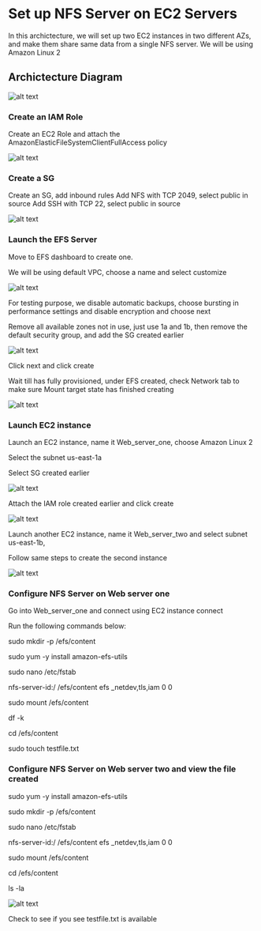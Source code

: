 # Set up NFS Server on EC2 Servers

In this archictecture, we will set up two EC2 instances in two different AZs, and make them share same data from a single NFS server. We will be using Amazon Linux 2


## Archictecture Diagram
![alt text](https://adetunjiaramide.s3.amazonaws.com/images/aws/EC2_NFS.png)

### Create an IAM Role
Create an EC2 Role and attach the AmazonElasticFileSystemClientFullAccess policy

![alt text](https://adetunjiaramide.s3.amazonaws.com/images/aws/iam_role.png)


### Create a SG
Create an SG, add inbound rules
Add NFS with TCP 2049, select public in source
Add SSH with TCP 22, select public in source

![alt text](https://adetunjiaramide.s3.amazonaws.com/images/aws/sg.png)


### Launch the EFS Server

Move to EFS dashboard to create one.

We will be using default VPC, choose a name and select customize

![alt text](https://adetunjiaramide.s3.amazonaws.com/images/aws/nfs_two.png)

For testing purpose, we disable automatic backups, choose bursting in performance settings and disable encryption and choose next

Remove all available zones not in use, just use 1a and 1b, then remove the default security group, and add the SG created earlier

![alt text](https://adetunjiaramide.s3.amazonaws.com/images/aws/nfs_three.png)

Click next and click create

Wait till has fully provisioned, under EFS created, check Network tab to make sure Mount target state has finished creating

![alt text](https://adetunjiaramide.s3.amazonaws.com/images/aws/nfs_four.png)



### Launch EC2 instance

Launch an EC2 instance, name it Web_server_one, choose Amazon Linux 2

Select the subnet us-east-1a

Select SG created earlier

![alt text](https://adetunjiaramide.s3.amazonaws.com/images/aws/instance_one.png)

Attach the IAM role created earlier and click create

![alt text](https://adetunjiaramide.s3.amazonaws.com/images/aws/instance_three.png)

Launch another EC2 instance, name it Web_server_two and select subnet us-east-1b,

Follow same steps to create the second instance

![alt text](https://adetunjiaramide.s3.amazonaws.com/images/aws/instances.png)


### Configure NFS Server on Web server one

Go into Web_server_one and connect using EC2 instance connect

Run the following commands below: 

sudo mkdir -p /efs/content

sudo yum -y install amazon-efs-utils 

sudo nano /etc/fstab 

nfs-server-id:/ /efs/content efs _netdev,tls,iam 0 0  

sudo mount /efs/content

df -k

cd /efs/content

sudo touch testfile.txt 

### Configure NFS Server on Web server two and view the file created

sudo yum -y install amazon-efs-utils

sudo mkdir -p /efs/content

sudo nano /etc/fstab

nfs-server-id:/ /efs/content efs _netdev,tls,iam 0 0 

sudo mount /efs/content

cd /efs/content

ls -la

![alt text](https://adetunjiaramide.s3.amazonaws.com/images/aws/linux_three.png)

Check to see if you see testfile.txt is available





